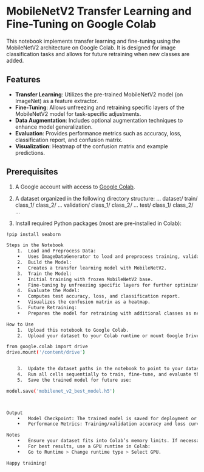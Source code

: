 # MobileNetV2 Transfer Learning and Fine-Tuning on Google Colab

This notebook implements transfer learning and fine-tuning using the MobileNetV2 architecture on Google Colab. It is designed for image classification tasks and allows for future retraining when new classes are added.

## Features
- **Transfer Learning**: Utilizes the pre-trained MobileNetV2 model (on ImageNet) as a feature extractor.
- **Fine-Tuning**: Allows unfreezing and retraining specific layers of the MobileNetV2 model for task-specific adjustments.
- **Data Augmentation**: Includes optional augmentation techniques to enhance model generalization.
- **Evaluation**: Provides performance metrics such as accuracy, loss, classification report, and confusion matrix.
- **Visualization**: Heatmap of the confusion matrix and example predictions.

## Prerequisites
1. A Google account with access to [Google Colab](https://colab.research.google.com/).
2. A dataset organized in the following directory structure:
…
dataset/
train/
class_1/
class_2/
…
validation/
class_1/
class_2/
…
test/
class_1/
class_2/
…

3. Install required Python packages (most are pre-installed in Colab):
```bash
!pip install seaborn

Steps in the Notebook
	1.	Load and Preprocess Data:
	•	Uses ImageDataGenerator to load and preprocess training, validation, and test datasets.
	2.	Build the Model:
	•	Creates a transfer learning model with MobileNetV2.
	3.	Train the Model:
	•	Initial training with frozen MobileNetV2 base.
	•	Fine-tuning by unfreezing specific layers for further optimization.
	4.	Evaluate the Model:
	•	Computes test accuracy, loss, and classification report.
	•	Visualizes the confusion matrix as a heatmap.
	5.	Future Retraining:
	•	Prepares the model for retraining with additional classes as needed.

How to Use
	1.	Upload this notebook to Google Colab.
	2.	Upload your dataset to your Colab runtime or mount Google Drive to access it:

from google.colab import drive
drive.mount('/content/drive')


	3.	Update the dataset paths in the notebook to point to your dataset directories.
	4.	Run all cells sequentially to train, fine-tune, and evaluate the model.
	5.	Save the trained model for future use:

model.save('mobilenet_v2_best_model.h5')



Output
	•	Model Checkpoint: The trained model is saved for deployment or further training.
	•	Performance Metrics: Training/validation accuracy and loss curves, test accuracy, and confusion matrix.

Notes
	•	Ensure your dataset fits into Colab’s memory limits. If necessary, reduce the input image size or batch size.
	•	For best results, use a GPU runtime in Colab:
	•	Go to Runtime > Change runtime type > Select GPU.

Happy training!

